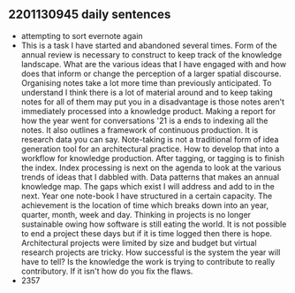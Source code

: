 ## 2201130945 daily sentences

* attempting to sort evernote again 
* This is a task I have started and abandoned several times. 
Form of the annual review is necessary to construct to keep track of the knowledge landscape.
What are the various ideas that I have engaged with and how does that inform or change the perception of a larger spatial discourse.
Organising notes take a lot more time than previously anticipated.
To understand I think there is a lot of material around and to keep taking notes for all of them may put you in a disadvantage is those notes aren't immediately processed into a knowledge product.
Making a report for how the year went for conversations '21 is a ends to indexing all the notes.
It also outlines a framework of continuous production. 
It is research data you can say.
Note-taking is not a traditional form of idea generation tool for an architectural practice.
How to develop that into a workflow for knowledge production. 
After tagging, or tagging is to finish the index.
Index processing is next on the agenda to look at the various trends of ideas that I dabbled with.
Data patterns that makes an annual knowledge map.
The gaps which exist I will address and add to in the next. 
Year one note-book I have structured in a certain capacity. 
The achievement is the location of time which breaks down into an year, quarter, month, week and day.
Thinking in projects is no longer sustainable owing how software is still eating the world.
It is not possible to end a project these days but if it is time logged then there is hope.
Architectural projects were limited by size and budget but virtual research projects are tricky.
How successful is the system the year will have to tell?
Is the knowledge the work is trying to contribute to really contributory.
If it isn't how do you fix the flaws.
* 2357
